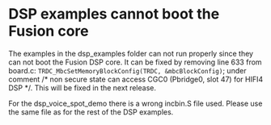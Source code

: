 # DSP examples cannot boot the Fusion core 

The examples in the dsp\_examples folder can not run properly since they can not boot the Fusion DSP core. It can be fixed by removing line 633 from board.c: `TRDC_MbcSetMemoryBlockConfig(TRDC, &mbcBlockConfig)`; under comment /\* non secure state can access CGC0 \(Pbridge0, slot 47\) for HIFI4 DSP \*/. This will be fixed in the next release.

For the dsp\_voice\_spot\_demo there is a wrong incbin.S file used. Please use the same file as for the rest of the DSP examples.

